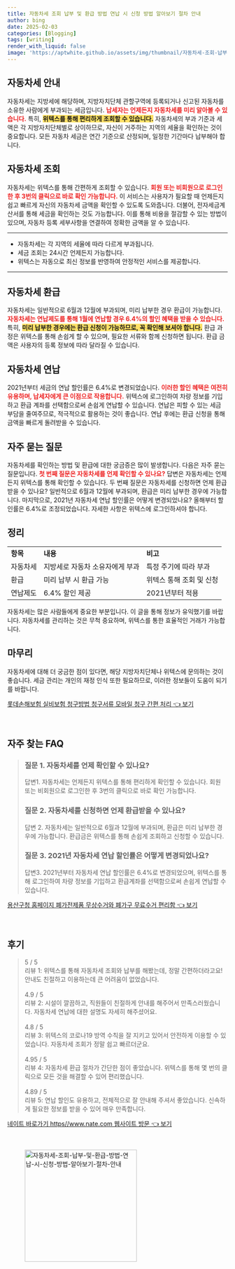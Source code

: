 ```yaml
---
title: 자동차세 조회 납부 및 환급 방법 연납 시 신청 방법 알아보기 절차 안내
author: bing
date: 2025-02-03
categories: [Blogging]
tags: [writing]
render_with_liquid: false
image: 'https://aptwhite.github.io/assets/img/thumbnail/자동차세-조회-납부-및-환급-방법-연납-시-신청-방법-알아보기-절차-안내.webp'
---
```



<h2 id='자동차세_안내'>자동차세 안내</h2>

<p>자동차세는 지방세에 해당하며, 지방자치단체 관할구역에 등록되거나 신고된 자동차를 소유한 사람에게 부과되는 세금입니다. <b><span style="color: #ee2323;">납세자는 언제든지 자동차세를 미리 알아볼 수 있습니다.</span></b> 특히, <b><span style="background-color: #ffe066;">위텍스를 통해 편리하게 조회할 수 있습니다.</span></b> 자동차세의 부과 기준과 세액은 각 지방자치단체별로 상이하므로, 자신이 거주하는 지역의 세율을 확인하는 것이 중요합니다. 모든 자동차 세금은 연간 기준으로 산정되며, 일정한 기간마다 납부해야 합니다.</p>

<h2 id='자동차세_조회'>자동차세 조회</h2>

<p>자동차세는 위텍스를 통해 간편하게 조회할 수 있습니다. <b><span style="color: #ee2323;">회원 또는 비회원으로 로그인한 후 3번의 클릭으로 바로 확인 가능합니다.</span></b> 이 서비스는 사용자가 필요할 때 언제든지 쉽고 빠르게 자신의 자동차세 금액을 확인할 수 있도록 도와줍니다. 더불어, 전자세금계산서를 통해 세금을 확인하는 것도 가능합니다. 이를 통해 비용을 절감할 수 있는 방법이 있으며, 자동차 등록 세부사항을 연결하여 정확한 금액을 알 수 있습니다.</p>

<hr />

<ul>
    <li>자동차세는 각 지역의 세율에 따라 다르게 부과됩니다.</li>
    <li>세금 조회는 24시간 언제든지 가능합니다.</li>
    <li>위텍스는 자동으로 최신 정보를 반영하여 안정적인 서비스를 제공합니다.</li>
</ul>

<hr />

<h2 id='자동차세_환급'>자동차세 환급</h2>

<p>자동차세는 일반적으로 6월과 12월에 부과되며, 미리 납부한 경우 환급이 가능합니다. <b><span style="color: #ee2323;">자동차세는 연납제도를 통해 1월에 연납할 경우 6.4%의 할인 혜택을 받을 수 있습니다.</span></b> 특히, <b><span style="background-color: #ffe066;">미리 납부한 경우에는 환급 신청이 가능하므로, 꼭 확인해 보셔야 합니다.</span></b> 환급 과정은 위텍스를 통해 손쉽게 할 수 있으며, 필요한 서류와 함께 신청하면 됩니다. 환급 금액은 사용자의 등록 정보에 따라 달라질 수 있습니다.</p>

<h2 id='자동차세_연납'>자동차세 연납</h2>

<p>2021년부터 세금의 연납 할인률은 6.4%로 변경되었습니다. <b><span style="color: #ee2323;">이러한 할인 혜택은 여전히 유용하며, 납세자에게 큰 이점으로 작용합니다.</span></b> 위텍스에 로그인하여 차량 정보를 기입하고 환급 계좌를 선택함으로써 손쉽게 연납할 수 있습니다. 연납은 피할 수 있는 세금 부담을 줄여주므로, 적극적으로 활용하는 것이 좋습니다. 연납 후에는 환급 신청을 통해 금액을 빠르게 돌려받을 수 있습니다.</p>

<h2 id='자주_묻는_질문'>자주 묻는 질문</h2>

<p>자동차세를 확인하는 방법 및 환급에 대한 궁금증은 많이 발생합니다. 다음은 자주 묻는 질문입니다. <b><span style="color: #ee2323;">첫 번째 질문은 자동차세를 언제 확인할 수 있나요?</span></b> 답변은 자동차세는 언제든지 위텍스를 통해 확인할 수 있습니다. 두 번째 질문은 자동차세를 신청하면 언제 환급받을 수 있나요? 일반적으로 6월과 12월에 부과되며, 환급은 미리 납부한 경우에 가능합니다. 마지막으로, 2021년 자동차세 연납 할인률은 어떻게 변경되었나요? 올해부터 할인률은 6.4%로 조정되었습니다. 자세한 사항은 위텍스에 로그인하셔야 합니다.</p>

<h2 id='정리'>정리</h2>

<table>
    <tr>
        <td><b>항목</b></td>
        <td><b>내용</b></td>
        <td><b>비고</b></td>
    </tr>
    <tr>
        <td>자동차세</td>
        <td>지방세로 자동차 소유자에게 부과</td>
        <td>특정 주기에 따라 부과</td>
    </tr>
    <tr>
        <td>환급</td>
        <td>미리 납부 시 환급 가능</td>
        <td>위텍스 통해 조회 및 신청</td>
    </tr>
    <tr>
        <td>연납제도</td>
        <td>6.4% 할인 제공</td>
        <td>2021년부터 적용</td>
    </tr>
</table>

<p>자동차세는 많은 사람들에게 중요한 부분입니다. 이 글을 통해 정보가 유익했기를 바랍니다. 자동차세를 관리하는 것은 무척 중요하며, 위텍스를 통한 효율적인 거래가 가능합니다.</p>

<h2 id='마무리'>마무리</h2>

<p>자동차세에 대해 더 궁금한 점이 있다면, 해당 지방자치단체나 위텍스에 문의하는 것이 좋습니다. 세금 관리는 개인의 재정 인식 또한 필요하므로, 이러한 정보들이 도움이 되기를 바랍니다.</p>


<p><a class="click-button" title="롯데손해보험 실비보험 청구방법 청구서류 모바일 청구 간편 처리" href="https://aptwhite.github.io/posts/%EB%A1%AF%EB%8D%B0%EC%86%90%ED%95%B4%EB%B3%B4%ED%97%98-%EC%8B%A4%EB%B9%84%EB%B3%B4%ED%97%98-%EC%B2%AD%EA%B5%AC%EB%B0%A9%EB%B2%95-%EC%B2%AD%EA%B5%AC%EC%84%9C%EB%A5%98-%EB%AA%A8%EB%B0%94%EC%9D%BC-%EC%B2%AD%EA%B5%AC-%EA%B0%84%ED%8E%B8-%EC%B2%98%EB%A6%AC/" rel="dofollow">롯데손해보험 실비보험 청구방법 청구서류 모바일 청구 간편 처리 👈 보기</a></p><br>
<h2 id='자주_찾는_FAQ'>자주 찾는 FAQ</h2>
<div itemscope="" itemtype="https://schema.org/FAQPage">
    <blockquote>
        <div itemscope="" itemprop="mainEntity" itemtype="https://schema.org/Question">
            <h3 itemprop="name">질문 1. 자동차세를 언제 확인할 수 있나요?</h3>
            <div itemscope="" itemprop="acceptedAnswer" itemtype="https://schema.org/Answer">
                <span itemprop="text">
                    <p>답변1. 자동차세는 언제든지 위텍스를 통해 편리하게 확인할 수 있습니다. 회원 또는 비회원으로 로그인한 후 3번의 클릭으로 바로 확인 가능합니다.</p>
                </span>
            </div>
        </div>
        <div itemscope="" itemprop="mainEntity" itemtype="https://schema.org/Question">
            <h3 itemprop="name">질문 2. 자동차세를 신청하면 언제 환급받을 수 있나요?</h3>
            <div itemscope="" itemprop="acceptedAnswer" itemtype="https://schema.org/Answer">
                <span itemprop="text">
                    <p>답변 2. 자동차세는 일반적으로 6월과 12월에 부과되며, 환급은 미리 납부한 경우에 가능합니다. 환급금은 위텍스를 통해 손쉽게 조회하고 신청할 수 있습니다.</p>
                </span>
            </div>
        </div>
        <div itemscope="" itemprop="mainEntity" itemtype="https://schema.org/Question">
            <h3 itemprop="name">질문 3. 2021년 자동차세 연납 할인률은 어떻게 변경되었나요?</h3>
            <div itemscope="" itemprop="acceptedAnswer" itemtype="https://schema.org/Answer">
                <span itemprop="text">
                    <p>답변3. 2021년부터 자동차세 연납 할인률은 6.4%로 변경되었으며, 위텍스를 통해 로그인하여 차량 정보를 기입하고 환급계좌를 선택함으로써 손쉽게 연납할 수 있습니다.</p>
                </span>
            </div>
        </div>
    </blockquote>
</div>
<p><a class="click-button" title="용산구청 홈페이지 폐가전제품 무상수거와 폐가구 무료수거 편리함" href="https://aptwhite.github.io/posts/%EC%9A%A9%EC%82%B0%EA%B5%AC%EC%B2%AD-%ED%99%88%ED%8E%98%EC%9D%B4%EC%A7%80-%ED%8F%90%EA%B0%80%EC%A0%84%EC%A0%9C%ED%92%88-%EB%AC%B4%EC%83%81%EC%88%98%EA%B1%B0%EC%99%80-%ED%8F%90%EA%B0%80%EA%B5%AC-%EB%AC%B4%EB%A3%8C%EC%88%98%EA%B1%B0-%ED%8E%B8%EB%A6%AC%ED%95%A8/" rel="dofollow">용산구청 홈페이지 폐가전제품 무상수거와 폐가구 무료수거 편리함 👈 보기</a></p><br>
<h2 id='후기'>후기</h2>
<div itemscope itemtype="https://schema.org/Product">
  <blockquote>
  <div itemprop="review" itemscope itemtype="https://schema.org/Review">
      <div itemprop="reviewRating" itemscope itemtype="https://schema.org/Rating"> <span itemprop="ratingValue">5</span> / <span itemprop="bestRating">5</span> </div>
      <span itemprop="reviewBody">리뷰 1: 위텍스를 통해 자동차세 조회와 납부를 해봤는데, 정말 간편하더라고요! 안내도 친절하고 이용하는데 큰 어려움이 없었습니다.</span>
  </div>
  <br>
  <div itemprop="review" itemscope itemtype="https://schema.org/Review">
      <div itemprop="reviewRating" itemscope itemtype="https://schema.org/Rating"> <span itemprop="ratingValue">4.9</span> / <span itemprop="bestRating">5</span> </div>
      <span itemprop="reviewBody">리뷰 2: 시설이 깔끔하고, 직원들이 친절하게 안내를 해주어서 만족스러웠습니다. 자동차세 연납에 대한 설명도 자세히 해주셨어요.</span>
  </div>
  <br>
  <div itemprop="review" itemscope itemtype="https://schema.org/Review">
      <div itemprop="reviewRating" itemscope itemtype="https://schema.org/Rating"> <span itemprop="ratingValue">4.8</span> / <span itemprop="bestRating">5</span> </div>
      <span itemprop="reviewBody">리뷰 3: 위텍스의 코로나19 방역 수칙을 잘 지키고 있어서 안전하게 이용할 수 있었습니다. 자동차세 조회가 정말 쉽고 빠르더군요.</span>
  </div>
  <br>
  <div itemprop="review" itemscope itemtype="https://schema.org/Review">
      <div itemprop="reviewRating" itemscope itemtype="https://schema.org/Rating"> <span itemprop="ratingValue">4.95</span> / <span itemprop="bestRating">5</span> </div>
      <span itemprop="reviewBody">리뷰 4: 자동차세 환급 절차가 간단한 점이 좋았습니다. 위텍스를 통해 몇 번의 클릭으로 모든 것을 해결할 수 있어 편리했습니다.</span>
  </div>
  <br>
  <div itemprop="review" itemscope itemtype="https://schema.org/Review">
      <div itemprop="reviewRating" itemscope itemtype="https://schema.org/Rating"> <span itemprop="ratingValue">4.89</span> / <span itemprop="bestRating">5</span> </div>
      <span itemprop="reviewBody">리뷰 5: 연납 할인도 유용하고, 전체적으로 잘 안내해 주셔서 좋았습니다. 신속하게 필요한 정보를 받을 수 있어 매우 만족합니다.</span>
  </div>
  </blockquote>
</div>
<p><a class="click-button" title="네이트 바로가기 https//www.nate.com 웹사이트 방문" href="https://aptwhite.github.io/posts/%EB%84%A4%EC%9D%B4%ED%8A%B8-%EB%B0%94%EB%A1%9C%EA%B0%80%EA%B8%B0-httpswww.nate.com-%EC%9B%B9%EC%82%AC%EC%9D%B4%ED%8A%B8-%EB%B0%A9%EB%AC%B8/" rel="dofollow">네이트 바로가기 https//www.nate.com 웹사이트 방문 👈 보기</a></p><br>
<figure class="image"><img src="https://aptwhite.github.io/assets/img/thumbnail/자동차세-조회-납부-및-환급-방법-연납-시-신청-방법-알아보기-절차-안내.webp" alt="자동차세-조회-납부-및-환급-방법-연납-시-신청-방법-알아보기-절차-안내" width="256" height="256"></figure>